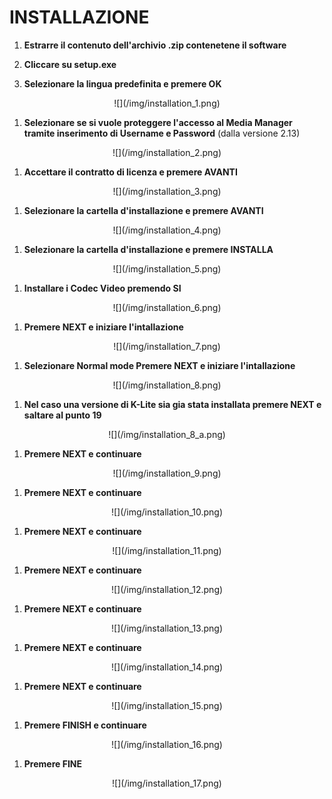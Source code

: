 # INSTALLAZIONE
<div class="steps">

1. __Estrarre il contenuto dell'archivio .zip contenetene il software__

1. __Cliccare su setup.exe__

1. __Selezionare la lingua predefinita e premere <span class="text-lightblue">OK</span>__
<center>![](/img/installation_1.png)</center>

1. __Selezionare se si vuole proteggere l'accesso al Media Manager tramite inserimento di Username e Password__ (dalla versione 2.13)
<center>![](/img/installation_2.png)</center>

1. __Accettare il contratto di licenza e premere <span class="text-lightblue">AVANTI</span>__
<center>![](/img/installation_3.png)</center>

1. __Selezionare la cartella d'installazione e premere <span class="text-lightblue">AVANTI</span>__
<center>![](/img/installation_4.png)</center>

1. __Selezionare la cartella d'installazione e premere <span class="text-lightblue">INSTALLA</span>__
<center>![](/img/installation_5.png)</center>

1. __Installare i Codec Video premendo <span class="text-lightblue">SI</span>__
<center>![](/img/installation_6.png)</center>

1. __Premere <span class="text-lightblue">NEXT</span> e iniziare l'intallazione__
<center>![](/img/installation_7.png)</center>

1. __Selezionare <span class="text-purple">Normal mode</span> Premere <span class="text-lightblue">NEXT</span> e iniziare l'intallazione__
<center>![](/img/installation_8.png)</center>

1. __Nel caso una versione di K-Lite sia gia stata installata premere <span class="text-lightblue">NEXT</span> e saltare al punto 19__
<center>![](/img/installation_8_a.png)</center>

1. __Premere <span class="text-lightblue">NEXT</span> e continuare__
<center>![](/img/installation_9.png)</center>

1. __Premere <span class="text-lightblue">NEXT</span> e continuare__
<center>![](/img/installation_10.png)</center>

1. __Premere <span class="text-lightblue">NEXT</span> e continuare__
<center>![](/img/installation_11.png)</center>

1. __Premere <span class="text-lightblue">NEXT</span> e continuare__
<center>![](/img/installation_12.png)</center>

1. __Premere <span class="text-lightblue">NEXT</span> e continuare__
<center>![](/img/installation_13.png)</center>

1. __Premere <span class="text-lightblue">NEXT</span> e continuare__
<center>![](/img/installation_14.png)</center>

1. __Premere <span class="text-lightblue">NEXT</span> e continuare__
<center>![](/img/installation_15.png)</center>

1. __Premere <span class="text-lightblue">FINISH</span> e continuare__
<center>![](/img/installation_16.png)</center>

1. __Premere <span class="text-lightblue">FINE</span>__
<center>![](/img/installation_17.png)</center>

</div>

